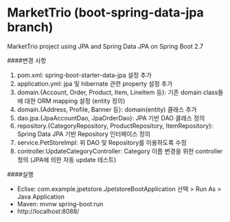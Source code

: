 # MarketTrio (boot-spring-data-jpa branch)
MarketTrio project using JPA and Spring Data JPA on Spring Boot 2.7

####변경 사항     
1. pom.xml: spring-boot-starter-data-jpa 설정 추가
2. application.yml: jpa 및 hibernate 관련 property 설정 추가
3. domain.{Account, Order, Product, Item, LineItem 등}: 기존 domain class들에 대한 ORM mapping 설정 (entity 정의)
4. domain.{Address, Profile, Banner 등}: domain(entity) 클래스 추가
5. dao.jpa.{JpaAccountDao, JpaOrderDao}: JPA 기반 DAO 클래스 정의
6. repository.{CategoryRepository, ProductRepository, ItemRepository}: Spring Data JPA 기반 Repository 인터페이스 정의
7. service.PetStoreImpl: 위 DAO 및 Repository를 이용하도록 수정
8. controller.UpdateCategoryController: Category 이름 변경을 위한 controller 정의 (JPA에 의한 자동 update 테스트)

####실행
* Eclise: com.example.jpetstore.JpetstoreBootApplication 선택 > Run As > Java Application  
* Maven: mvnw spring-boot:run
* http://localhost:8088/ 
